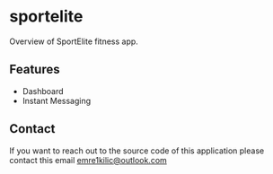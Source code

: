 # sportelite
Overview of SportElite fitness app.


## Features

- Dashboard
- Instant Messaging

## Contact
If you want to reach out to the source code of this application please contact this email [emre1kilic@outlook.com]()
